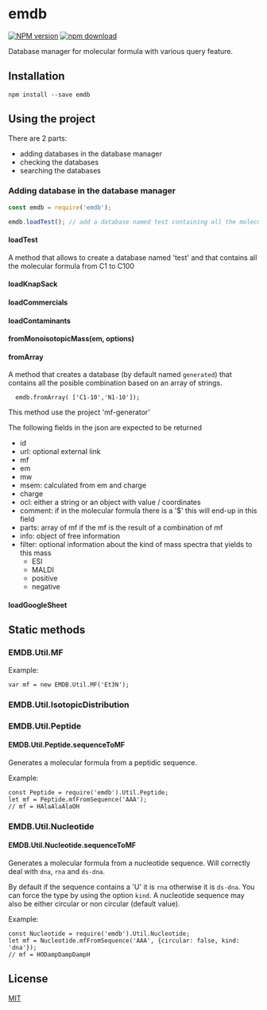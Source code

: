 # emdb

[![NPM version][npm-image]][npm-url]
[![npm download][download-image]][download-url]

Database manager for molecular formula with various query feature.

## Installation

`npm install --save emdb`

## Using the project

There are 2 parts:

- adding databases in the database manager
- checking the databases
- searching the databases

### Adding database in the database manager

```js
const emdb = require('emdb');

emdb.loadTest(); // add a database named test containing all the molecular formula from C1 to C100
```

#### loadTest

A method that allows to create a database named 'test' and that contains all the molecular formula from C1 to C100

#### loadKnapSack

#### loadCommercials

#### loadContaminants

#### fromMonoisotopicMass(em, options)

#### fromArray

A method that creates a database (by default named `generated`) that contains all the posible combination based on an array of strings.

```
  emdb.fromArray( ['C1-10','N1-10']);
```

This method use the project 'mf-generator'

The following fields in the json are expected to be returned

- id
- url: optional external link
- mf
- em
- mw
- msem: calculated from em and charge
- charge
- ocl: either a string or an object with value / coordinates
- comment: if in the molecular formula there is a '\$' this will end-up in this field
- parts: array of mf if the mf is the result of a combination of mf
- info: object of free information
- filter: optional information about the kind of mass spectra that yields to this mass
  - ESI
  - MALDI
  - positive
  - negative

#### loadGoogleSheet

## Static methods

### EMDB.Util.MF

Example:

```
var mf = new EMDB.Util.MF('Et3N');
```

### EMDB.Util.IsotopicDistribution

### EMDB.Util.Peptide

#### EMDB.Util.Peptide.sequenceToMF

Generates a molecular formula from a peptidic sequence.

Example:

```
const Peptide = require('emdb').Util.Peptide;
let mf = Peptide.mfFromSequence('AAA');
// mf = HAlaAlaAlaOH
```

### EMDB.Util.Nucleotide

#### EMDB.Util.Nucleotide.sequenceToMF

Generates a molecular formula from a nucleotide sequence. Will correctly deal with
`dna`, `rna` and `ds-dna`.

By default if the sequence contains a 'U' it is `rna` otherwise it is `ds-dna`. You
can force the type by using the option `kind`. A nucleotide sequence may also be
either circular or non circular (default value).

Example:

```
const Nucleotide = require('emdb').Util.Nucleotide;
let mf = Nucleotide.mfFromSequence('AAA', {circular: false, kind: 'dna'});
// mf = HODampDampDampH
```

## License

[MIT](./LICENSE)

[npm-image]: https://img.shields.io/npm/v/emdb.svg?style=flat-square
[npm-url]: https://www.npmjs.com/package/emdb
[download-image]: https://img.shields.io/npm/dm/emdb.svg?style=flat-square
[download-url]: https://www.npmjs.com/package/emdb
